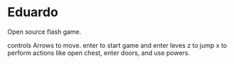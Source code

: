 # Eduardo

Open source flash game.

controls Arrows to move.
enter to start game and enter leves
z to jump
x to perform actions like open chest, enter doors, and use powers.
